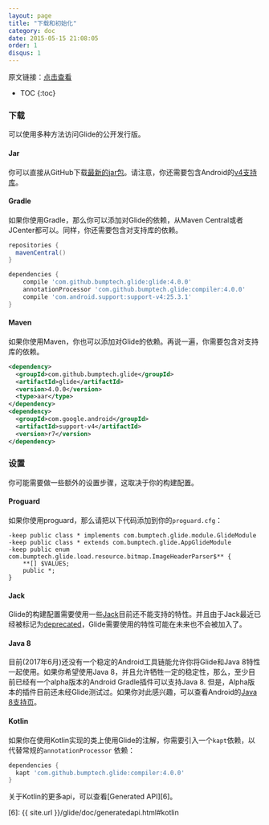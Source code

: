 ```yaml
---
layout: page
title: "下载和初始化"
category: doc
date: 2015-05-15 21:08:05
order: 1
disqus: 1
---
```


原文链接：[点击查看](http://bumptech.github.io/glide/doc/download-setup.html)

* TOC
{:toc}

### 下载

可以使用多种方法访问Glide的公开发行版。

#### Jar

你可以直接从GitHub下载[最新的jar包][1]。请注意，你还需要包含Android的[v4支持库][2]。

#### Gradle

如果你使用Gradle，那么你可以添加对Glide的依赖，从Maven Central或者JCenter都可以。同样，你还需要包含对支持库的依赖。

```groovy
repositories {
  mavenCentral()
}

dependencies {
    compile 'com.github.bumptech.glide:glide:4.0.0'
    annotationProcessor 'com.github.bumptech.glide:compiler:4.0.0'
    compile 'com.android.support:support-v4:25.3.1'
}
```

#### Maven

如果你使用Maven，你也可以添加对Glide的依赖。再说一遍，你需要包含对支持库的依赖。

```xml
<dependency>
  <groupId>com.github.bumptech.glide</groupId>
  <artifactId>glide</artifactId>
  <version>4.0.0</version>
  <type>aar</type>
</dependency>
<dependency>
  <groupId>com.google.android</groupId>
  <artifactId>support-v4</artifactId>
  <version>r7</version>
</dependency>
```

### 设置

你可能需要做一些额外的设置步骤，这取决于你的构建配置。

#### Proguard

如果你使用proguard，那么请把以下代码添加到你的``proguard.cfg``：
```
-keep public class * implements com.bumptech.glide.module.GlideModule
-keep public class * extends com.bumptech.glide.AppGlideModule
-keep public enum com.bumptech.glide.load.resource.bitmap.ImageHeaderParser$** {
    **[] $VALUES;
    public *;
}
```

#### Jack

Glide的构建配置需要使用一些[Jack][3]目前还不能支持的特性。并且由于Jack最近已经被标记为[deprecated][4]，Glide需要使用的特性可能在未来也不会被加入了。

#### Java 8

目前(2017年6月)还没有一个稳定的Android工具链能允许你将Glide和Java 8特性一起使用。如果你希望使用Java 8，并且允许牺牲一定的稳定性，那么，至少目前已经有一个alpha版本的Android Gradle插件可以支持Java 8. 但是，Alpha版本的插件目前还未经Glide测试过。如果你对此感兴趣，可以查看Android的[Java 8支持页][5]。

#### Kotlin

如果你在使用Kotlin实现的类上使用Glide的注解，你需要引入一个``kapt``依赖，以代替常规的``annotationProcessor`` 依赖：

```groovy
dependencies {
  kapt 'com.github.bumptech.glide:compiler:4.0.0'
}
```

关于Kotlin的更多api，可以查看[Generated API][6]。

[1]: https://github.com/bumptech/glide/releases/download/v3.6.0/glide-3.6.0.jar
[2]: http://developer.android.com/tools/support-library/features.html#v4
[3]: https://source.android.com/source/jack
[4]: https://android-developers.googleblog.com/2017/03/future-of-java-8-language-feature.html
[5]: https://developer.android.com/studio/write/java8-support.html
[6]: {{ site.url }}/glide/doc/generatedapi.html#kotlin

